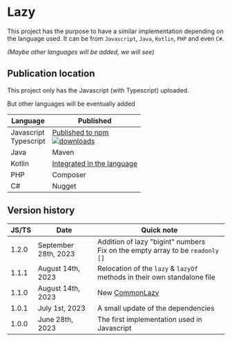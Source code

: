 # Lazy

This project has the purpose to have a similar implementation depending on the language used.
It can be from `Javascript`, `Java`, `Kotlin`, `PHP` and even `C#`.

_(Maybe other languages will be added, we will see)_

## Publication location

This project only has the Javascript (with Typescript) uploaded.

But other languages will be eventually added

| Language                  | Published                                                                                                                                                                                      |
|---------------------------|------------------------------------------------------------------------------------------------------------------------------------------------------------------------------------------------|
| Javascript<br/>Typescript | [Published to npm](https://www.npmjs.com/package/@joookiwi/lazy)<br/>[![downloads](https://img.shields.io/npm/dt/@joookiwi/lazy.svg)](https://npm-stat.com/charts.html?package=@joookiwi/lazy) |
| Java                      | Maven                                                                                                                                                                                          |
| Kotlin                    | [Integrated in the language](https://kotlinlang.org/docs/delegated-properties.html#observable-properties)                                                                                      |
| PHP                       | Composer                                                                                                                                                                                       |
| C#                        | Nugget                                                                                                                                                                                         |


## Version history

| JS/TS | Date                 | Quick note                                                                                |
|-------|----------------------|-------------------------------------------------------------------------------------------|
| 1.2.0 | September 28th, 2023 | Addition of lazy "bigint" numbers<br/>Fix on the empty array to be `readonly []`          |
| 1.1.1 | August 14th, 2023    | Relocation of the `lazy` & `lazyOf` methods in their own standalone file                  |
| 1.1.0 | August 14th, 2023    | New [CommonLazy](https://github.com/joooKiwi/lazy/blob/main/javascript/src/CommonLazy.ts) |
| 1.0.1 | July 1st, 2023       | A small update of the dependencies                                                        |
| 1.0.0 | June 28th, 2023      | The first implementation used in Javascript                                               |
